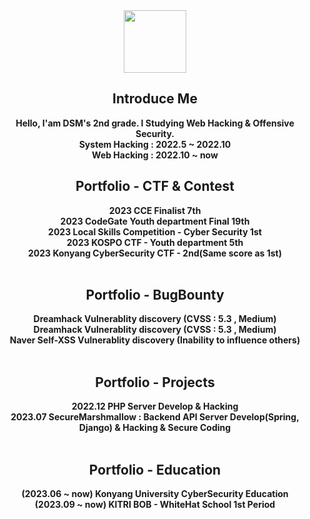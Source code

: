 <div align="center">
<img src="https://blog.kakaocdn.net/dn/cgkUIV/btqRqcabOMh/iSwGFjqyYk5pidLEb8K641/img.png" style="width:100px;height:100px;">

## Introduce Me
**Hello, I'am DSM's 2nd grade. I Studying Web Hacking & Offensive Security.**<br>
**System Hacking : 2022.5 ~ 2022.10** <br>
**Web Hacking : 2022.10 ~ now** <br>

## Portfolio - CTF & Contest
**2023 CCE Finalist 7th** <br>
**2023 CodeGate Youth department Final 19th** <br>
**2023 Local Skills Competition - Cyber Security 1st** <br>
**2023 KOSPO CTF - Youth department 5th** <br> 
**2023 Konyang CyberSecurity CTF - 2nd(Same score as 1st)** 
<br><br>

## Portfolio - BugBounty
**Dreamhack Vulnerablity discovery (CVSS : 5.3 , Medium)** <br>
**Dreamhack Vulnerablity discovery (CVSS : 5.3 , Medium)** <br>
**Naver Self-XSS Vulnerablity discovery (Inability to influence others)**
<br><br>

## Portfolio - Projects
**2022.12 PHP Server Develop & Hacking** <br>
**2023.07 SecureMarshmallow : Backend API Server Develop(Spring, Django) & Hacking & Secure Coding**
<br><br>
## Portfolio - Education
**(2023.06 ~ now) Konyang University CyberSecurity Education** <br>
**(2023.09 ~ now) KITRI BOB - WhiteHat School 1st Period** <br>
